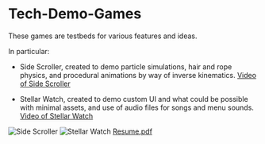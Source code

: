 # Tech-Demo-Games
These games are testbeds for various features and ideas.                                                                                                                                               
                                                                                                                 
In particular:
- Side Scroller, created to demo particle simulations, hair and rope physics, and procedural animations by way of inverse kinematics.
[Video of Side Scroller](https://youtu.be/vvD79In-BT0)

- Stellar Watch, created to demo custom UI and what could be possible with minimal assets, and use of audio files for songs and menu sounds.
[Video of Stellar Watch](https://youtu.be/tG84BrDL4-I)

![Side Scroller](https://user-images.githubusercontent.com/44931507/223041826-fbd0fe9d-98c1-45ca-9c37-9ed4934e984c.png)
![Stellar Watch](https://user-images.githubusercontent.com/44931507/223041407-5b286bd6-b2e3-4d90-8923-1f0afca3a6de.png)
[Resume.pdf](https://github.com/Geist-of-the-Automaton/Tech-Demo-Games/files/10976943/Resume.pdf)
